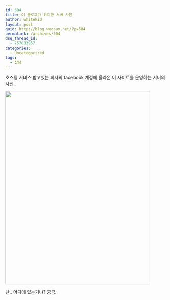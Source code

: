 ```yaml
---
id: 504
title: 이 블로그가 위치한 서버 사진
author: whitekid
layout: post
guid: http://blog.woosum.net/?p=504
permalink: /archives/504
dsq_thread_id:
  - 757833957
categories:
  - Uncategorized
tags:
  - 잡담
---
```

호스팅 서비스 받고있는 회사의 facebook 계정에 올라온 이 사이트를 운영하는 서버의 사진..

<img class="aligncenter" src="http://sphotos.ak.fbcdn.net/hphotos-ak-snc1/hs259.snc1/10635_161181513235_116161928235_2620562_6325578_n.jpg" alt="" width="453" height="604" />

난.. 어디에 있는거냐? 궁금..